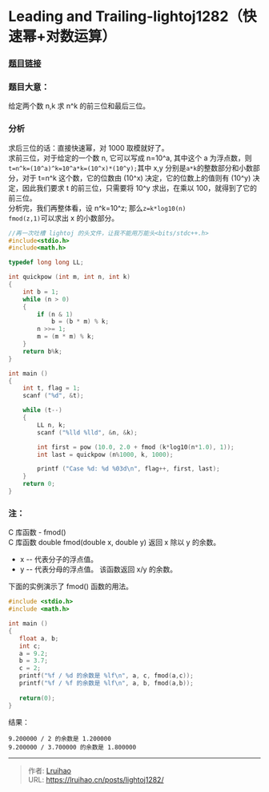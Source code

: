 # Leading and Trailing-lightoj1282（快速幂+对数运算）


### [题目链接](https://vjudge.net/contest/238979#problem/E)
### 题目大意： 
给定两个数 n,k 求 n^k 的前三位和最后三位。
### 分析
求后三位的话：直接快速幂，对 1000 取模就好了。  
求前三位，对于给定的一个数 n, 它可以写成 n=10^a, 其中这个 a 为浮点数，则`t=n^k=(10^a)^k=10^a*k=(10^x)*(10^y);`其中 x,y 分别是`a*k`的整数部分和小数部分，对于 t=n^k 这个数，它的位数由 (10^x) 决定，它的位数上的值则有 (10^y) 决定，因此我们要求 t 的前三位，只需要将 10^y 求出，在乘以 100，就得到了它的前三位。  
分析完，我们再整体看，设 n^k=10^z; 那么`z=k*log10(n)`  
`fmod(z,1)`可以求出 x 的小数部分。  

<!--more-->

```c
//再一次吐槽 lightoj 的头文件，让我不能用万能头<bits/stdc++.h>
#include<stdio.h>
#include<math.h>

typedef long long LL;

int quickpow (int m, int n, int k)
{
    int b = 1;
    while (n > 0)
    {
        if (n & 1)
            b = (b * m) % k;
        n >>= 1;
        m = (m * m) % k;
    }
    return b%k;
}

int main ()
{
    int t, flag = 1;
    scanf ("%d", &t);

    while (t--)
    {
        LL n, k;
        scanf ("%lld %lld", &n, &k);

        int first = pow (10.0, 2.0 + fmod (k*log10(n*1.0), 1));
        int last = quickpow (n%1000, k, 1000);

        printf ("Case %d: %d %03d\n", flag++, first, last);
    }
    return 0;
}
```

### 注：

C 库函数 - fmod()  
C 库函数 double fmod(double x, double y) 返回 x 除以 y 的余数。  
* x -- 代表分子的浮点值。
* y -- 代表分母的浮点值。
该函数返回 x/y 的余数。  

下面的实例演示了 fmod() 函数的用法。  
```c
#include <stdio.h>
#include <math.h>

int main ()
{
   float a, b;
   int c;
   a = 9.2;
   b = 3.7;
   c = 2;
   printf("%f / %d 的余数是 %lf\n", a, c, fmod(a,c));
   printf("%f / %f 的余数是 %lf\n", a, b, fmod(a,b));
   
   return(0);
}
```
结果：  

    9.200000 / 2 的余数是 1.200000
    9.200000 / 3.700000 的余数是 1.800000

---

> 作者: [Lruihao](https://github.com/Lruihao)  
> URL: https://lruihao.cn/posts/lightoj1282/  

